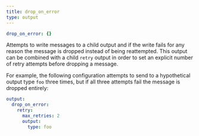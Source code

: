 ```yaml
---
title: drop_on_error
type: output
---
```


```yaml
drop_on_error: {}
```

Attempts to write messages to a child output and if the write fails for any
reason the message is dropped instead of being reattempted. This output can be
combined with a child `retry` output in order to set an explicit
number of retry attempts before dropping a message.

For example, the following configuration attempts to send to a hypothetical
output type `foo` three times, but if all three attempts fail the
message is dropped entirely:

``` yaml
output:
  drop_on_error:
    retry:
      max_retries: 2
      output:
        type: foo
```


